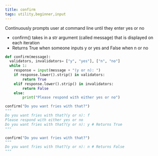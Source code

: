 ```yaml
---
title: confirm
tags: utility,beginner,input
---
```


Continuously prompts user at command line until they enter yes or no

- confirm() takes in a str argument (called message) that is displayed on each iteration
- Returns True when someone inputs y or yes and False when n or no

```py
def confirm(message):
  validators, invalidators= ["y", "yes"], ["n", "no"]
  while 1:
    response = input(message + "(y or n): ")
    if response.lower().strip() in validators:
        return True
    elif response.lower().strip() in invalidators:
        return False
    else:
        print("Please respond with either yes or no")
```


```py
confirm("Do you want fries with that?")
"""
Do you want fries with that?(y or n): f
Please respond with either yes or no
Do you want fries with that?(y or n): y # Returns True
"""

confirm("Do you want fries with that?")
"""
Do you want fries with that?(y or n): n # Returns False
"""
```